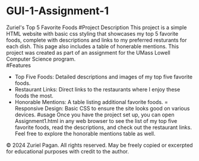 # GUI-1-Assignment-1
Zuriel's Top 5 Favorite Foods 
#Project Description
This project is a simple HTML website with basic css styling that showcases my top 5 favorite foods, complete with descriptions and links to my preferred resturants for each dish.  This page also includes a table of honerable mentions.  This project was created as part of an assignment for the UMass Lowell Computer Science program.  
#Features
- Top Five Foods: Detailed descriptions and images of my top five favorite foods.
- Restaurant Links: Direct links to the restaurants where I enjoy these foods the most.
- Honorable Mentions: A table listing additional favorite foods.
= Responsive Design: Basic CSS to ensure the site looks good on various devices.
#usage
Once you have the project set up, you can open Assignment1.html in any web browser to see the list of my top five favorite foods, read the descriptions, and check out the restaurant links. Feel free to explore the honorable mentions table as well.

© 2024 Zuriel Pagan. All rights reserved. May be freely copied or excerpted for educational purposes with credit to the author.
